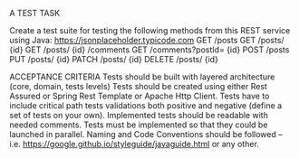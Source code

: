 A TEST TASK

Create a test suite for testing the following methods from this REST service using Java: https://jsonplaceholder.typicode.com
GET /posts
GET /posts/ {id}
GET /posts/ {id} /comments
GET /comments?postId= {id}
POST /posts
PUT /posts/ {id}
PATCH /posts/ {id}
DELETE /posts/ {id}

ACCEPTANCE CRITERIA
Tests should be built with layered architecture (core, domain, tests levels)
Tests should be created using either Rest Assured or Spring Rest Template or Apache Http Client.
Tests have to include critical path tests validations both positive and negative (define a set of tests on your own).
Implemented tests should be readable with needed comments.
Tests must be implemented so that they could be launched in parallel.
Naming and Code Conventions should be followed – i.e. https://google.github.io/styleguide/javaguide.html or any other.

